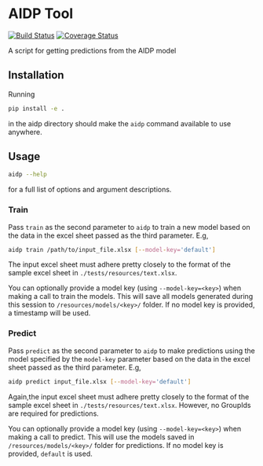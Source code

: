 # AIDP Tool
[![Build Status](https://travis-ci.org/jtbricker/aidp.svg?branch=master)](https://travis-ci.org/jtbricker/aidp)
[![Coverage Status](https://coveralls.io/repos/github/jtbricker/aidp/badge.svg?branch=master)](https://coveralls.io/github/jtbricker/aidp?branch=master)

A script for getting predictions from the AIDP model

## Installation
Running 
``` bash
pip install -e .
```
in the aidp directory should make the `aidp` command available to use anywhere.

## Usage
``` bash
aidp --help
``` 
for a full list of options and argument descriptions.


### Train
Pass `train` as the second parameter to `aidp` to train a new model based on the data in the excel sheet passed as the third parameter. E.g,

``` bash
aidp train /path/to/input_file.xlsx [--model-key='default']
```

The input excel sheet must adhere pretty closely to the format of the sample excel sheet in `./tests/resources/text.xlsx`.

You can optionally provide a model key (using  `--model-key=<key>`) when making a call to train the models.  This will save all models generated during this session to `/resources/models/<key>/` folder.  If no model key is provided, a timestamp will be used. 



### Predict
Pass `predict` as the second parameter to `aidp` to make predictions using the model specified by the `model-key` parameter based on the data in the excel sheet passed as the third parameter. E.g,

``` bash
aidp predict input_file.xlsx [--model-key='default']
```

Again,the input excel sheet must adhere pretty closely to the format of the sample excel sheet in `./tests/resources/text.xlsx`. However, no GroupIds are required for predictions.

You can optionally provide a model key (using  `--model-key=<key>`) when making a call to predict.  This will use the models saved in `/resources/models/<key>/` folder for predictions.  If no model key is provided, `default` is used. 
